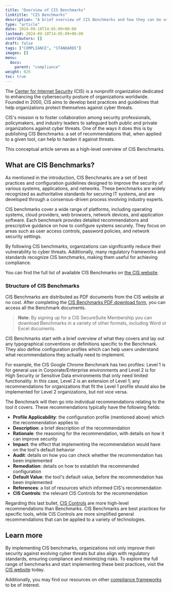 ```yaml
---
title: "Overview of CIS Benchmarks"
linktitle: "CIS Benchmarks"
description: "A brief overview of CIS Benchmarks and how they can be used."
type: "article"
date: 2024-09-18T14:05:09+00:00
lastmod: 2024-09-18T14:05:09+00:00
contributors: []
draft: false
tags: ["COMPLIANCE", "STANDARDS"]
images: []
menu:
  docs:
    parent: "compliance"
weight: 025
toc: true
---
```


The [Center for Internet Security](https://www.cisecurity.org/) (CIS) is a nonprofit organization dedicated to enhancing the cybersecurity posture of organizations worldwide. Founded in 2000, CIS aims to develop best practices and guidelines that help organizations protect themselves against cyber threats.

CIS's mission is to foster collaboration among security professionals, policymakers, and industry leaders to safeguard both public and private organizations against cyber threats. One of the ways it does this is by publishing CIS Benchmarks: a set of recommendations that, when applied to a given tool, can help to harden it against threats.

This conceptual article serves as a high-level overview of CIS Benchmarks.


## What are CIS Benchmarks?

As mentioned in the introduction, CIS Benchmarks are a set of best practices and configuration guidelines designed to improve the security of various systems, applications, and networks. These benchmarks are widely recognized as authoritative standards for securing IT systems, and are developed through a consensus-driven process involving industry experts.

CIS benchmarks cover a wide range of platforms, including operating systems, cloud providers, web browsers, network devices, and application software. Each benchmark provides detailed recommendations and prescriptive guidance on how to configure systems securely. They focus on areas such as user access controls, password policies, and network security settings.

By following CIS benchmarks, organizations can significantly reduce their vulnerability to cyber threats. Additionally, many regulatory frameworks and standards recognize CIS benchmarks, making them useful for achieving compliance.

You can find the full list of available CIS Benchmarks on [the CIS website](https://www.cisecurity.org/cis-benchmarks). 

### Structure of CIS Benchmarks

CIS Benchmarks are distributed as PDF documents from the CIS website at no cost. After completing the [CIS Benchmarks PDF download form](https://learn.cisecurity.org/benchmarks), you can access all the Benchmark documents.

> **Note**: By signing up for a CIS SecureSuite Membership you can download Benchmarks in a variety of other formats, including Word or Excel documents.

CIS Benchmarks start with a brief overview of what they covers and lay out any typographical conventions or definitions specific to the Benchmark. They also define configuration profiles which can help users understand what recommendations they actually need to implement.

For example, the CIS Google Chrome Benchmark has two profiles: Level 1 is for general use in Corporate/Enterprise environments and Level 2 is for High Security or Sensitive Data environments that only need limited functionality. In this case, Level 2 is an extension of Level 1; any recommendations for organizations that fit the Level 1 profile should also be implemented for Level 2 organizations, but not vice versa.

The Benchmark will then go into individual recommendations relating to the tool it covers. These recommendations typically have the following fields:

* **Profile Applicability**: the configuration profile (mentioned above) which the recommendation applies to
* **Description**: a brief description of the recommendation
* **Rationale**: the reasoning for the recommendation, with details on how it can improve security
* **Impact**: the effect that implementing the recommendation would have on the tool's default behavior
* **Audit**: details on how you can check whether the recommendation has been implemented
* **Remediation**: details on how to establish the recommended configuration
* **Default Value**: the tool's default value, before the recommendation has been implemented
* **References**: a list of resources which informed CIS's recommendation
* **CIS Controls**: the relevant CIS Controls for the recommendation

Regarding this last bullet, [CIS Controls](https://www.cisecurity.org/controls) are more high-level recommendations than Benchmarks. CIS Benchmarks are best practices for specific tools, while CIS Controls are more simplified general recommendations that can be applied to a variety of technologies.


## Learn more

By implementing CIS benchmarks, organizations not only improve their security against evolving cyber threats but also align with regulatory standards, ensuring compliance and minimizing risks. To explore the full range of benchmarks and start implementing these best practices, visit the [CIS website](https://www.cisecurity.org/cis-benchmarks) today.

Additionally, you may find our resources on other [compliance frameworks](/software-security/compliance/) to be of interest.
